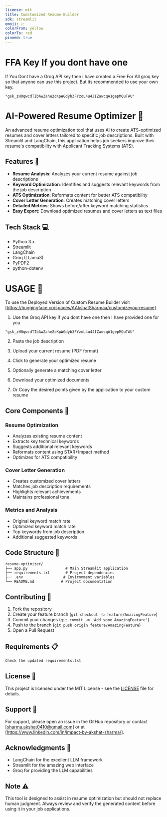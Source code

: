 ```yaml
---
license: mit
title: Cumstomized Resume Builder
sdk: streamlit
emoji: 📈
colorFrom: yellow
colorTo: red
pinned: true
---
```

# FFA Key If you dont have one
If You Dont have a Groq API key then i have created a Free For All groq key so that anyone can use this project. But its recommended to use your own key.

```"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"```

# AI-Powered Resume Optimizer 🚀

An advanced resume optimization tool that uses AI to create ATS-optimized resumes and cover letters tailored to specific job descriptions. Built with Streamlit and LangChain, this application helps job seekers improve their resume's compatibility with Applicant Tracking Systems (ATS).

## Features 🌟

- **Resume Analysis**: Analyzes your current resume against job descriptions
- **Keyword Optimization**: Identifies and suggests relevant keywords from the job description
- **ATS Optimization**: Reformats content for better ATS compatibility
- **Cover Letter Generation**: Creates matching cover letters
- **Detailed Metrics**: Shows before/after keyword matching statistics
- **Easy Export**: Download optimized resumes and cover letters as text files

## Tech Stack 💻

- Python 3.x
- Streamlit
- LangChain
- Groq (LLama3)
- PyPDF2
- python-dotenv

# USAGE 📝

To use the Deployed Version of Custom Resume Builder visit [https://huggingface.co/spaces/AAkshatSharmaa/customizeyourresume].

1. Use the Groq API key if you dont have one then I have provided one for you
   
```"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"```

2. Paste the job description

3. Upload your current resume (PDF format)

4. Click to generate your optimized resume

5. Optionally generate a matching cover letter

5. Download your optimized documents

6. Or Copy the desired points given by the application to your custom resume

## Core Components 🔧

### Resume Optimization

- Analyzes existing resume content
- Extracts key technical keywords
- Suggests additional relevant keywords
- Reformats content using STAR+Impact method
- Optimizes for ATS compatibility

### Cover Letter Generation

- Creates customized cover letters
- Matches job description requirements
- Highlights relevant achievements
- Maintains professional tone

### Metrics and Analysis

- Original keyword match rate
- Optimized keyword match rate
- Top keywords from job description
- Additional suggested keywords

## Code Structure 📂

```
resume-optimizer/
├── app.py                 # Main Streamlit application
├── requirements.txt       # Project dependencies
├── .env                  # Environment variables
└── README.md            # Project documentation
```

## Contributing 🤝

1. Fork the repository
2. Create your feature branch (`git checkout -b feature/AmazingFeature`)
3. Commit your changes (`git commit -m 'Add some AmazingFeature'`)
4. Push to the branch (`git push origin feature/AmazingFeature`)
5. Open a Pull Request

## Requirements 📋

```txt
Check the updated requirements.txt
```

## License 📄

This project is licensed under the MIT License - see the [LICENSE](LICENSE) file for details.

## Support 💬

For support, please open an issue in the GitHub repository or contact [sharma.akshat0410@gmail.com] or at [https://www.linkedin.com/in/impact-by-akshat-sharma/].

## Acknowledgments 🙏

- LangChain for the excellent LLM framework
- Streamlit for the amazing web interface
- Groq for providing the LLM capabilities

## Note ⚠️

This tool is designed to assist in resume optimization but should not replace human judgment. Always review and verify the generated content before using it in your job applications.
